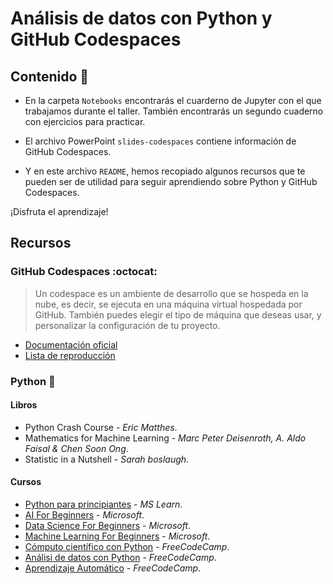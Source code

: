 # Análisis de datos con Python y GitHub Codespaces

## Contenido :rocket:
- En la carpeta `Notebooks` encontrarás el cuarderno de Jupyter con el que trabajamos durante el taller. También encontrarás un segundo cuaderno con ejercicios para practicar.

- El archivo PowerPoint `slides-codespaces` contiene información de GitHub Codespaces.

- Y en este archivo `README`, hemos recopiado algunos recursos que te pueden ser de utilidad para seguir aprendiendo sobre Python y GitHub Codespaces.

¡Disfruta el aprendizaje!

## Recursos

### GitHub Codespaces :octocat:

> Un codespace es un ambiente de desarrollo que se hospeda en la nube, es decir, se ejecuta en una máquina virtual hospedada por GitHub. También puedes elegir el tipo de máquina que deseas usar, y personalizar la configuración de tu proyecto.

- [Documentación oficial](https://docs.github.com/es/codespaces)
- [Lista de reproducción](https://www.youtube.com/watch?v=ozuDPmcC1io&list=PLmsFUfdnGr3wTl-NCblzcrEv2lFSX975-)

### Python :snake:

#### Libros 

- Python Crash Course - *Eric Matthes*.
- Mathematics for Machine Learning - *Marc Peter Deisenroth, A. Aldo Faisal & Chen Soon Ong*.
- Statistic in a Nutshell - *Sarah boslaugh*.

#### Cursos

- [Python para principiantes](https://learn.microsoft.com/es-mx/training/paths/beginner-python/) - *MS Learn*. 
- [AI For Beginners](https://github.com/microsoft/ai-for-beginners) - *Microsoft*.
- [Data Science For Beginners](https://github.com/microsoft/Data-Science-For-Beginners) - *Microsoft*.
- [Machine Learning For Beginners](https://github.com/Microsoft/ML-For-Beginners) - *Microsoft*.
- [Cómputo científico con Python](https://www.freecodecamp.org/espanol/learn/scientific-computing-with-python/) - *FreeCodeCamp*.
- [Análisi de datos con Python](https://www.freecodecamp.org/espanol/learn/data-analysis-with-python/) - *FreeCodeCamp*.
- [Aprendizaje Automático](https://www.freecodecamp.org/espanol/learn/machine-learning-with-python/) - *FreeCodeCamp*.
